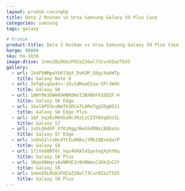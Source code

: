 ```yaml
---
layout: produk-casinghp
title: Dota 2 Roshan vs Ursa Samsung Galaxy S9 Plus Case
categories: samsung
tags: galaxy

# Produk
product-title: Dota 2 Roshan vs Ursa Samsung Galaxy S9 Plus Case
harga: 90000
sku: hn-1836
image-drive: 1nmn2OLRUmJFHZaZ36wl73Cvn9ZazT5V5
gallery:
  - url: 1h4PXWMpwYb6l3pX_DvKUM_G8gzXwbWTp
    title: Galaxy Note 8
  - url: 1bfgGigUp4cv-16v1dMxwESiw-SPrJWdh
    title: Galaxy S6
  - url: 10NY9m3GWHd9HNRdNxT2BXB6FR16DZF-H
    title: Galaxy S6 Edge
  - url: 1kwlbPO3nzNmTbSRCo7L6ReTggIDg6Q11
    title: Galaxy S6 Edge Plus
  - url: 1GF_VqzBiMmVbaNc3RzLzCZ3Y0Xq82oIL
    title: Galaxy S7
  - url: 1uSLQHdnF_VfKzRggJHwSSdRNsLB8EoUs
    title: Galaxy S7 Edge
  - url: 1nDoGIlrnHcVYYIu96BsjtMb1QBxkQarP
    title: Galaxy S8
  - url: 17iVa98NT6t_kqs4hRATa5pxtegXyhYKq
    title: Galaxy S8 Plus
  - url: 1RqoXBHqrs6eNMVE1n9U0WmsCdXkZnSZY
    title: Galaxy S9
  - url: 1nmn2OLRUmJFHZaZ36wl73Cvn9ZazT5V5
    title: Galaxy S9 Plus
---
```

